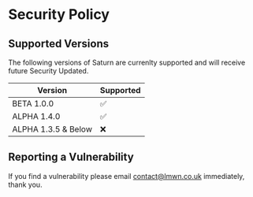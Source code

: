 # Security Policy

## Supported Versions

The following versions of Saturn are currenlty supported and will receive future Security Updated.

| Version | Supported          |
| ------- | ------------------ |
| BETA 1.0.0  | :white_check_mark: |
| ALPHA 1.4.0 | :white_check_mark: |
| ALPHA 1.3.5 & Below | :x: |

## Reporting a Vulnerability

If you find a vulnerability please email contact@lmwn.co.uk immediately, thank you.
